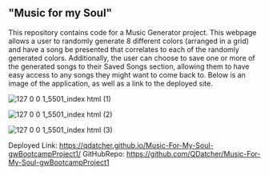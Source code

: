 ## "Music for my Soul"

This repository contains code for a Music Generator project. This webpage allows a user to randomly generate 8 different colors (arranged in a grid) and have a song be presented that correlates to each of the randomly generated colors. Additionally, the user can choose to save one or more of the generated songs to their Saved Songs section, allowing them to have easy access to any songs they might want to come back to. Below is an image of the application, as well as a link to the deployed site.


![127 0 0 1_5501_index html (1)](https://user-images.githubusercontent.com/122403641/227815903-81b62022-7a34-453c-bf7c-0e095f43e4c1.png)

![127 0 0 1_5501_index html (2)](https://user-images.githubusercontent.com/122403641/227815979-7d9982b5-7e31-4895-9b15-57ccfd80bda7.png)

![127 0 0 1_5501_index html (3)](https://user-images.githubusercontent.com/122403641/227816000-0bb2e657-4fb0-4af5-b6a0-7b92bd631b7c.png)


Deployed Link: https://qdatcher.github.io/Music-For-My-Soul-gwBootcampProject1/
GitHubRepo: https://github.com/QDatcher/Music-For-My-Soul-gwBootcampProject1

